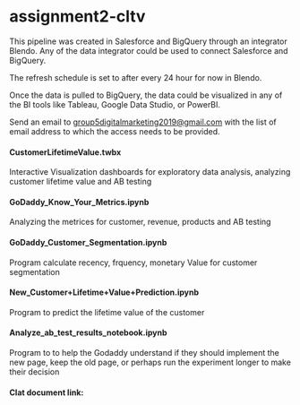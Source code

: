 # assignment2-cltv

This pipeline was created in Salesforce and BigQuery through an integrator Blendo. Any of the data integrator could be used to connect Salesforce and BigQuery.

The refresh schedule is set to after every 24 hour for now in Blendo.

Once the data is pulled to BigQuery, the data could be visualized in any of the BI tools like Tableau, Google Data Studio, or PowerBI.

Send an email to group5digitalmarketing2019@gmail.com with the list of email address to which the access needs to be provided.

#### CustomerLifetimeValue.twbx
Interactive Visualization dashboards for exploratory data analysis, analyzing customer lifetime value and AB testing

#### GoDaddy_Know_Your_Metrics.ipynb 
Analyzing the metrices for customer, revenue, products and AB testing

#### GoDaddy_Customer_Segmentation.ipynb 
Program calculate recency, frquency, monetary Value for customer segmentation

#### New_Customer+Lifetime+Value+Prediction.ipynb 
Program to predict the lifetime value of the customer

#### Analyze_ab_test_results_notebook.ipynb  
Program to to help the Godaddy understand if they should implement the new page, keep the old page, or perhaps run the experiment longer to make their decision

#### Clat document link:

